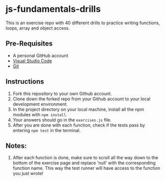 # js-fundamentals-drills

This is an exercise repo with 40 different drills to practice writing functions, loops, array and object access.

## Pre-Requisites

* A personal GitHub account
* [Visual Studio Code ](https://code.visualstudio.com/)
* [Git](https://help.github.com/articles/set-up-git#platform-all)

## Instructions

1. Fork this repository to your own Github account.
1. Clone down the forked repo from your Github account to your local development environment.
1. In the project directory on your local machine, install all the npm modules with `npm install`.
1. Your answers should go in the `exercises.js` file.
1. After you are done with each function, check if the tests pass by entering `npm test` in the terminal.

## Notes:
1. After each function is done, make sure to scroll all the way down to the bottom of the exercise page and replace 'null' with the corresponding function name.  This way the test runner will have access to the function you just wrote!
